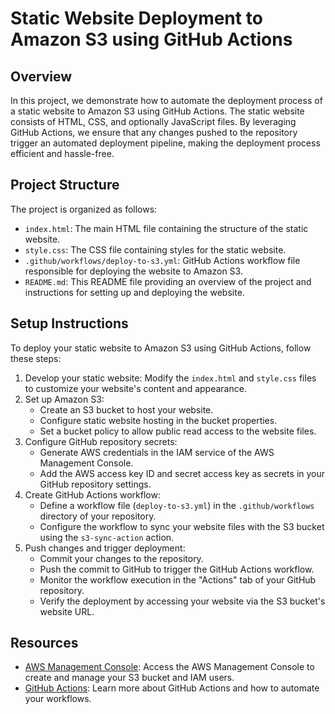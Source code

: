 # Static Website Deployment to Amazon S3 using GitHub Actions

## Overview

In this project, we demonstrate how to automate the deployment process of a static website to Amazon S3 using GitHub Actions. The static website consists of HTML, CSS, and optionally JavaScript files. By leveraging GitHub Actions, we ensure that any changes pushed to the repository trigger an automated deployment pipeline, making the deployment process efficient and hassle-free.

## Project Structure

The project is organized as follows:

- `index.html`: The main HTML file containing the structure of the static website.
- `style.css`: The CSS file containing styles for the static website.
- `.github/workflows/deploy-to-s3.yml`: GitHub Actions workflow file responsible for deploying the website to Amazon S3.
- `README.md`: This README file providing an overview of the project and instructions for setting up and deploying the website.

## Setup Instructions

To deploy your static website to Amazon S3 using GitHub Actions, follow these steps:

1. Develop your static website: Modify the `index.html` and `style.css` files to customize your website's content and appearance.
2. Set up Amazon S3:
   - Create an S3 bucket to host your website.
   - Configure static website hosting in the bucket properties.
   - Set a bucket policy to allow public read access to the website files.
3. Configure GitHub repository secrets:
   - Generate AWS credentials in the IAM service of the AWS Management Console.
   - Add the AWS access key ID and secret access key as secrets in your GitHub repository settings.
4. Create GitHub Actions workflow:
   - Define a workflow file (`deploy-to-s3.yml`) in the `.github/workflows` directory of your repository.
   - Configure the workflow to sync your website files with the S3 bucket using the `s3-sync-action` action.
5. Push changes and trigger deployment:
   - Commit your changes to the repository.
   - Push the commit to GitHub to trigger the GitHub Actions workflow.
   - Monitor the workflow execution in the "Actions" tab of your GitHub repository.
   - Verify the deployment by accessing your website via the S3 bucket's website URL.

## Resources

- [AWS Management Console](https://aws.amazon.com/console/): Access the AWS Management Console to create and manage your S3 bucket and IAM users.
- [GitHub Actions](https://docs.github.com/en/actions): Learn more about GitHub Actions and how to automate your workflows.



